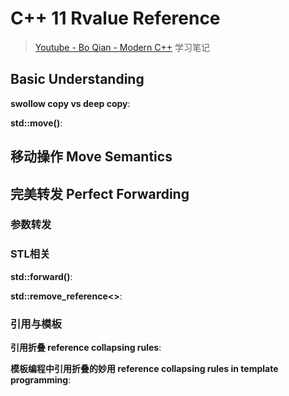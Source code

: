 # C++ 11 Rvalue Reference

> [Youtube - Bo Qian - Modern C++](https://www.youtube.com/watch?v=IOkgBrXCtfo&list=PL5jc9xFGsL8FWtnZBeTqZBbniyw0uHyaH&index=3) 学习笔记

## Basic Understanding

**swollow copy vs deep copy**:

**std::move()**:

## 移动操作 Move Semantics

## 完美转发 Perfect Forwarding

### 参数转发

### STL相关

**std::forward()**:

**std::remove_reference<>**:

### 引用与模板

**引用折叠 reference collapsing rules**:

**模板编程中引用折叠的妙用 reference collapsing rules in template programming**:

